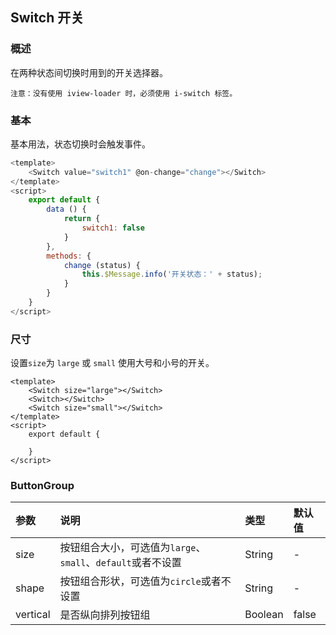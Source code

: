 ## Switch 开关

### 概述

在两种状态间切换时用到的开关选择器。

```
注意：没有使用 iview-loader 时，必须使用 i-switch 标签。
```

<!--divider-->

### 基本

基本用法，状态切换时会触发事件。

```js
<template>
    <Switch value="switch1" @on-change="change"></Switch>
</template>
<script>
    export default {
        data () {
            return {
                switch1: false
            }  
        },
        methods: {
            change (status) {
                this.$Message.info('开关状态：' + status);
            }
        }
    }
</script>
```

<!--divider-->

### 尺寸

设置`size`为 `large` 或 `small` 使用大号和小号的开关。

```
<template>
    <Switch size="large"></Switch>
    <Switch></Switch>
    <Switch size="small"></Switch>
</template>
<script>
    export default {
        
    }
</script>

```

<!--divider-->

### ButtonGroup
<!--table-->
| 参数       | 说明                                       | 类型      | 默认值   |
| :------- | :--------------------------------------- | :------ | :---- |
| size     | 按钮组合大小，可选值为`large`、`small`、`default`或者不设置 | String  | -     |
| shape    | 按钮组合形状，可选值为`circle`或者不设置                 | String  | -     |
| vertical | 是否纵向排列按钮组                                | Boolean | false |
<!--table-->
<!--divider-->